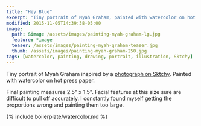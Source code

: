 ```yaml
---
title: "Hey Blue"
excerpt: "Tiny portrait of Myah Graham, painted with watercolor on hot press paper."
modified: 2015-11-05T14:39:38-05:00
image: 
  path: &image /assets/images/painting-myah-graham-lg.jpg
  feature: *image
  teaser: /assets/images/painting-myah-graham-teaser.jpg
  thumb: /assets/images/painting-myah-graham-250.jpg
tags: [watercolor, painting, drawing, portrait, illustration, Sktchy]
---
```


Tiny portrait of Myah Graham inspired by a [photograph on Sktchy](http://sktchy.com/gAj7DH). Painted with watercolor on hot press paper. 

Final painting measures 2.5\" x 1.5\". Facial features at this size sure are difficult to pull off accurately. I constantly found myself getting the proportions wrong and painting them too large.

{% include boilerplate/watercolor.md %}
